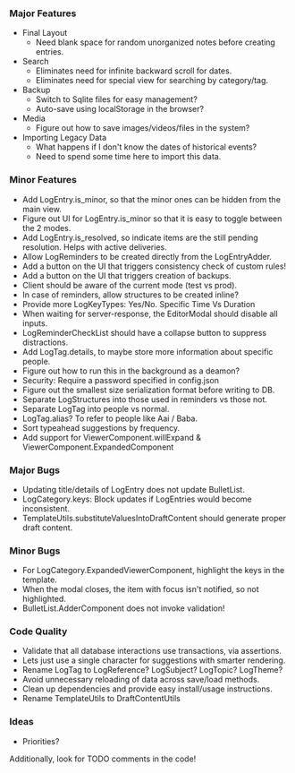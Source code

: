 ### Major Features
* Final Layout
    * Need blank space for random unorganized notes before creating entries.
* Search
    * Eliminates need for infinite backward scroll for dates.
    * Eliminates need for special view for searching by category/tag.
* Backup
    * Switch to Sqlite files for easy management?
    * Auto-save using localStorage in the browser?
* Media
    * Figure out how to save images/videos/files in the system?
* Importing Legacy Data
    * What happens if I don't know the dates of historical events?
    * Need to spend some time here to import this data.

### Minor Features
* Add LogEntry.is_minor, so that the minor ones can be hidden from the main view.
* Figure out UI for LogEntry.is_minor so that it is easy to toggle between the 2 modes.
* Add LogEntry.is_resolved, so indicate items are the still pending resolution. Helps with active deliveries.
* Allow LogReminders to be created directly from the LogEntryAdder.
* Add a button on the UI that triggers consistency check of custom rules!
* Add a button on the UI that triggers creation of backups.
* Client should be aware of the current mode (test vs prod).
* In case of reminders, allow structures to be created inline?
* Provide more LogKeyTypes: Yes/No. Specific Time Vs Duration
* When waiting for server-response, the EditorModal should disable all inputs.
* LogReminderCheckList should have a collapse button to suppress distractions.
* Add LogTag.details, to maybe store more information about specific people.
* Figure out how to run this in the background as a deamon?
* Security: Require a password specified in config.json
* Figure out the smallest size serialization format before writing to DB.
* Separate LogStructures into those used in reminders vs those not.
* Separate LogTag into people vs normal.
* LogTag.alias? To refer to people like Aai / Baba.
* Sort typeahead suggestions by frequency.
* Add support for ViewerComponent.willExpand & ViewerComponent.ExpandedComponent

### Major Bugs
* Updating title/details of LogEntry does not update BulletList.
* LogCategory.keys: Block updates if LogEntries would become inconsistent.
* TemplateUtils.substituteValuesIntoDraftContent should generate proper draft content.

### Minor Bugs
* For LogCategory.ExpandedViewerComponent, highlight the keys in the template.
* When the modal closes, the item with focus isn't notified, so not highlighted.
* BulletList.AdderComponent does not invoke validation!

### Code Quality
* Validate that all database interactions use transactions, via assertions.
* Lets just use a single character for suggestions with smarter rendering.
* Rename LogTag to LogReference? LogSubject? LogTopic? LogTheme?
* Avoid unnecessary reloading of data across save/load methods.
* Clean up dependencies and provide easy install/usage instructions.
* Rename TemplateUtils to DraftContentUtils

### Ideas
* Priorities?

Additionally, look for TODO comments in the code!
